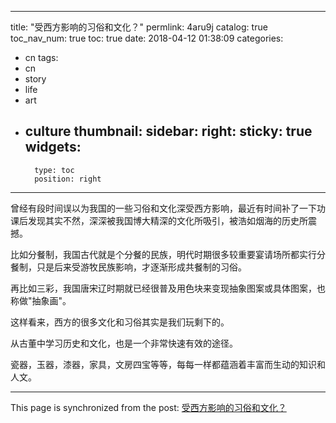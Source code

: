 
---
title: "受西方影响的习俗和文化？"
permlink: 4aru9j
catalog: true
toc_nav_num: true
toc: true
date: 2018-04-12 01:38:09
categories:
- cn
tags:
- cn
- story
- life
- art
- culture
thumbnail: 
sidebar:
    right:
        sticky: true
widgets:
    -
        type: toc
        position: right
---


曾经有段时间误以为我国的一些习俗和文化深受西方影响，最近有时间补了一下功课后发现其实不然，深深被我国博大精深的文化所吸引，被浩如烟海的历史所震撼。 

比如分餐制，我国古代就是个分餐的民族，明代时期很多较重要宴请场所都实行分餐制，只是后来受游牧民族影响，才逐渐形成共餐制的习俗。 

再比如三彩，我国唐宋辽时期就已经很普及用色块来变现抽象图案或具体图案，也称做"抽象画"。 

这样看来，西方的很多文化和习俗其实是我们玩剩下的。 

从古董中学习历史和文化，也是一个非常快速有效的途径。 

瓷器，玉器，漆器，家具，文房四宝等等，每每一样都蕴涵着丰富而生动的知识和人文。

- - -

This page is synchronized from the post: [受西方影响的习俗和文化？](https://steemit.com/@andrewma/4aru9j)
